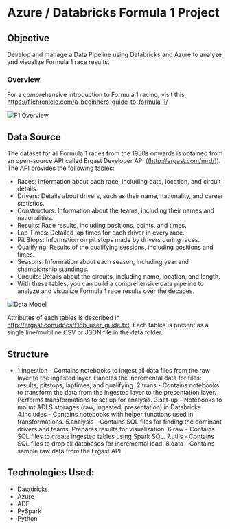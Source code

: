 # Azure / Databricks Formula 1 Project

## Objective
Develop and manage a Data Pipeline using Databricks and Azure to analyze and visualize Formula 1 race results.

### Overview
For a comprehensive introduction to Formula 1 racing, visit this https://f1chronicle.com/a-beginners-guide-to-formula-1/

![F1 Overview](./images/overview.png)

## Data Source
The dataset for all Formula 1 races from the 1950s onwards is obtained from an open-source API called Ergast Developer API ((http://ergast.com/mrd/)). The API provides the following tables:
 - Races: Information about each race, including date, location, and circuit details.
 - Drivers: Details about drivers, such as their name, nationality, and career statistics.
 - Constructors: Information about the teams, including their names and nationalities.
 - Results: Race results, including positions, points, and times.
 - Lap Times: Detailed lap times for each driver in every race.
 - Pit Stops: Information on pit stops made by drivers during races.
 - Qualifying: Results of the qualifying sessions, including positions and times.
 - Seasons: Information about each season, including year and championship standings.
 - Circuits: Details about the circuits, including name, location, and length.
 - With these tables, you can build a comprehensive data pipeline to analyze and visualize Formula 1 race results over the decades.

![Data Model](https://ergast.com/images/ergast_db.png)

Attributes of each tables is described in http://ergast.com/docs/f1db_user_guide.txt. Each tables is present as a single line/multiline CSV or JSON file in the data folder. 




## Structure
- 1.ingestion - Contains notebooks to ingest all data files from the raw layer to the ingested layer. Handles the incremental data for files: results, pitstops, laptimes, and qualifying.
2.trans - Contains notebooks to transform the data from the ingested layer to the presentation layer. Performs transformations to set up for analysis.
3.set-up - Notebooks to mount ADLS storages (raw, ingested, presentation) in Databricks.
4.includes - Contains notebooks with helper functions used in transformations.
5.analysis - Contains SQL files for finding the dominant drivers and teams. Prepares results for visualization.
6.raw - Contains SQL files to create ingested tables using Spark SQL.
7.utils - Contains SQL files to drop all databases for incremental load.
8.data - Contains sample raw data from the Ergast API.

## Technologies Used:
- Datadricks
- Azure
- ADF
- PySpark
- Python



